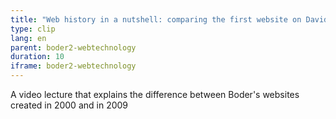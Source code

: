 ```yaml
---
title: "Web history in a nutshell: comparing the first website on David Boder in 2000 to the one launched in 2009"
type: clip
lang: en
parent: boder2-webtechnology
duration: 10
iframe: boder2-webtechnology 
---
```

A video lecture that explains the difference between Boder's websites created in 2000 and in 2009


<!-- more -->
